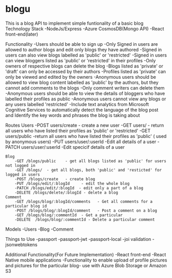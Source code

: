 # blogu
This is a blog API to implement simple funtionality of a basic blog
Technology Stack
    -NodeJs/Express
    -Azure CosmosDB(Mongo API)
    -React front-end(later)

Functionality
    -Users should be able to sign up
    -Only Signed in users are allowed to author blogs and edit only blogs they have authored
    -Signed in users can also view blogs labelled as 'public' or 'restricted'
    -Signed in users can view bloggers listed as 'public' or 'restricted' in their profiles
    -Only owners of respective blogs can delete the blog
    -Blogs listed as 'private' or 'draft' can only be accessed by their authors
    -Profiles listed as 'private' can only be viewed and edited by the owners
    -Anonymous users should be allowed to view blog content labelled as 'public' by the authors, but they cannot add comments to        the blogs
    -Only comment writers can delete them
    -Anonymous users should be able to view the details of bloggers who have labelled their profiles as public
    -Anonymous users cannot view any blogs or any users labelled 'restricted'
    -Include text analytics from Microsoft Cognitive Services to automatically detect the language of the blog post and Identify the key words and phrases the blog is taking about
    
Routes
    Users
        -POST  users/create   - create a new user
        -GET   users/   - return all users who have listed their profiles as 'public' or 'restricted'
        -GET users/public    -return all users who have listed their profiles as 'public' ( used by anonymous users)
        -PUT users/user/:userId  -Edit all details of a user
        -PATCH users/user/:userId -Edit specicif details of a user

    Blog
        -GET /blogs/public    - get all blogs listed as 'public' for users not logged in
        -GET /blogs/  - get all blogs, both 'public' and 'resticted' for logged in users
        -POST /blogs/create   - create blog
        -PUT /blogs/edit/:blogId     - edit the whole blog
        -PATCH /blogs/edit/:blogId  - edit only a part of a blog
        -DELETE /blogs/delete/:blogId - delete a blog
    Comment
        -GET /blogs/blog/:blogId/comments   - Get all comments for a particular blog id
        -POST /blogs/blog/:blogId/comment   - Post a comment on a blog
        -GET /blogs/blog/:commentId  - Get a particular 
        -DELETE  /blogs/blog/:commentId - Delete a particular comment


Models
    -Users
    -Blog
    -Comment
  
Things to Use 
    -passport
    -passport-jwt
    -passport-local
    -joi validation
    -jsonwebtokens


Additional Functionality(For Future Implementation)
-React front-end
-React Native mobile applications
-Functionality to enable upload of profile pictures and pictures for the particular blog- use with Azure Blob Storage or Amazon S3

  
 
